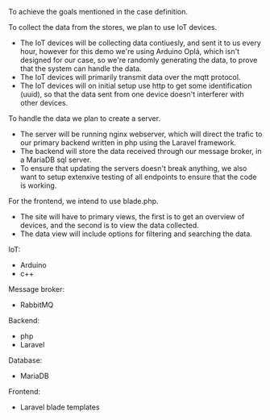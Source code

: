 To achieve the goals mentioned in the case definition.

To collect the data from the stores, we plan to use IoT devices.
 - The IoT devices will be collecting data contiuesly, and sent it to us every hour, however for this demo we're using Arduino Oplá, which isn't designed for our case, so we're randomly generating the data, to prove that the system can handle the data.
 - The IoT devices will primarily transmit data over the mqtt protocol.
 - The IoT devices will on initial setup use http to get some identification (uuid), so that the data sent from one device doesn't interferer with other devices.

To handle the data we plan to create a server.
 - The server will be running nginx webserver, which will direct the trafic to our primary backend written in php using the Laravel framework.
 - The backend will store the data received through our message broker, in a MariaDB sql server.
 - To ensure that updating the servers doesn't break anything, we also want to setup extenxive testing of all endpoints to ensure that the code is working.

For the frontend, we intend to use blade.php.
 - The site will have to primary views, the first is to get an overview of devices, and the second is to view the data collected.
 - The data view will include options for filtering and searching the data.

IoT:
 - Arduino 
 - c++

Message broker:
 - RabbitMQ

Backend:
 - php
 - Laravel

Database:
 - MariaDB

Frontend:
 - Laravel blade templates
